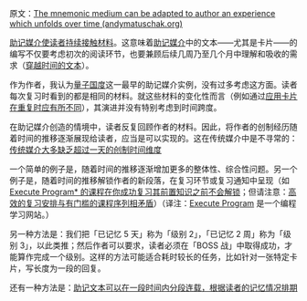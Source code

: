 原文：[The mnemonic medium can be adapted to author an experience which unfolds over time (andymatuschak.org)](https://notes.andymatuschak.org/zvzwYeFU3Au4Ya2uVh2k3BUu8udZB7NSrAdL)

[助记媒介使读者持续接触材料](https://notes.andymatuschak.org/z7tjqSxGsJ53tXsGkRpchsECWcMsW3sFUw86U)。这意味着[助记媒介](https://notes.andymatuschak.org/z4rRX3qwSSJRsEkdXKwH2shamgHNeRthrMLiF)中的文本——尤其是卡片——的编写不仅要考虑初次的阅读环节，也要兼顾后续几周乃至几个月中理解和吸收的需求（[穿越时间的文本](https://notes.andymatuschak.org/z73hGbYFm7bjV3yYwK29MvbBZEcwK6kWyduqV)）。

作为作者，我认为[量子国度](https://notes.andymatuschak.org/z2fBHADWa93EZTuNzuww7V3Vi587ZyZ4FHTHm)这一最早的助记媒介实例，没有过多考虑这方面。读者每次复习时看到的都是相同的材料。就这些材料的变化性而言（例如通过[应用卡片在重复时应有所不同](https://notes.andymatuschak.org/z7hqxNNJkeS2eta2eVaUx7cGB27axq2bw3h2y)），其演进并没有特别考虑到时间跨度。

在助记媒介创造的情境中，读者反复回顾作者的材料。因此，将作者的创制经历随着时间的推移逐渐展现给读者，应当是可以实现的。这在传统媒介中是不寻常的：[传统媒介大多缺乏超过一天的创制时间维度](https://notes.andymatuschak.org/z7JZswHPm99BbpTnb7NcP9Rnp8Bs6jsM3zjdv)

一个简单的例子是，随着时间的推移逐渐增加更多的整体性、综合性问题。另一个例子是，随着时间的推移解锁作者的新段落，在复习环节或复习通知中呈现（如 [Execute Program* 的课程在你成功复习其前置知识之前不会解锁](https://notes.andymatuschak.org/z43GdwxNzaXGvNs7Hdd57UD9KauMxRGbH45r8)；但请注意：[高效的复习安排与有门槛的课程序列相矛盾](https://notes.andymatuschak.org/z7MWDLQ7ni6kp4ziDawQG1xYC9Um741WsUQ4h)）（译注：[Execute Program](https://www.executeprogram.com) 是一个编程学习网站。）

另一种方法是：我们把「已记忆 5 天」称为「级别 2」，「已记忆 2 周」称为「级别 3」，以此类推；然后作者可以要求，读者必须在「BOSS 战」中取得成功，才能算作完成一个级别。这样的方法可能适合耗时较长的任务，比如针对一张特定卡片，写长度为一段的回复。

还有一种方法是：[助记文本可以在一段时间内分段连载，根据读者的记忆情况排期](https://notes.andymatuschak.org/zDuEHAJkdvoRuBDxZ6rxcSw9oHTxexywRVt3)